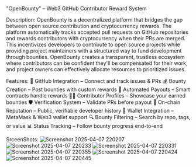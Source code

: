 "OpenBounty" – Web3 GitHub Contributor Reward System

Description:
OpenBounty is a decentralized platform that bridges the gap between open source contribution and cryptocurrency rewards. 
The platform automatically tracks accepted pull requests on GitHub repositories and rewards contributors with cryptocurrency 
when their PRs are merged. This incentivizes developers to contribute to open source projects while providing project maintainers
with a structured way to fund development through bounties. OpenBounty creates a transparent, trustless ecosystem where contributors 
can be confident they'll be compensated for their work, and project owners can effectively allocate resources to prioritized issues.


Features:
🔗 GitHub Integration – Connect and track issues & PRs
💰 Bounty Creation – Post bounties with custom rewards
🤖 Automated Payouts – Smart contracts handle rewards
🧑‍💻 Contributor Profiles – Showcase your earned bounties
🛡️ Verification System – Validate PRs before payout
📜 On-chain Reputation – Public, verifiable developer history
👛 Wallet Integration – MetaMask & Web3 wallet support
🔍 Bounty Filtering – Search by repo, tags, or value
📊 Status Tracking – Follow bounty progress end-to-end

SrceenShots:
![Screenshot 2025-04-07 220207](https://github.com/user-attachments/assets/7a2b23a1-99a4-407a-8e45-b7dbe5780b70)
![Screenshot 2025-04-07 220233](https://github.com/user-attachments/assets/c65e75e2-ce9c-4986-bf23-ac1687ab9814)
![Screenshot 2025-04-07 220331](https://github.com/user-attachments/assets/925c174e-7ee9-44e6-8db0-c3e6263820e4)
![Screenshot 2025-04-07 220355](https://github.com/user-attachments/assets/5162bcdf-e092-4899-a278-bd7680ecfe85)
![Screenshot 2025-04-07 220424](https://github.com/user-attachments/assets/d856cd92-0e97-4723-9747-5ccb502358db)
![Screenshot 2025-04-07 220445](https://github.com/user-attachments/assets/8e0e0dbf-8ea2-486a-a051-954f9f709e7b)

